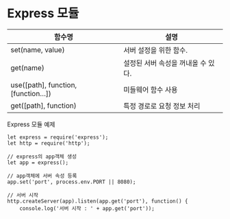 # Express 모듈


|함수명|설명|
|---|---|
set(name, value) |	서버 설정을 위한 함수. 
get(name) |	설정된 서버 속성을 꺼내올 수 있다.
use([path], function, [function…]) |미들웨어 함수 사용
get([path], function) |	특정 경로로 요청 정보 처리


<div>Express 모듈 예제</div>

```
let express = require('express');
let http = require('http');

// express의 app객체 생성
let app = express();

// app객체에 서버 속성 등록
app.set('port', process.env.PORT || 8080);

// 서버 시작
http.createServer(app).listen(app.get('port'), function() {
    console.log('서버 시작 : ' + app.get('port'));

```